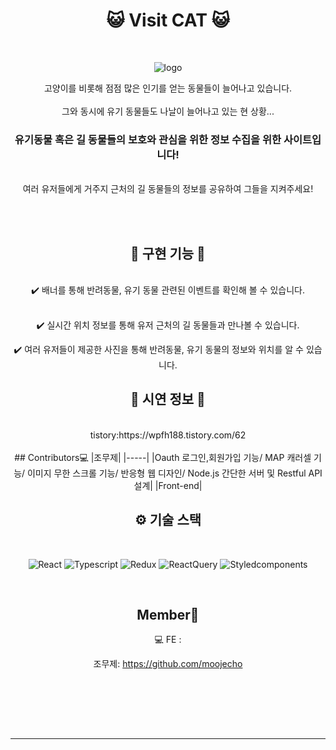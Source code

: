 <div align="center">
<h1> 😺 Visit CAT 😺 </h1>
<br>

![logo](https://user-images.githubusercontent.com/107379879/228461155-90bfec7d-d14f-4da6-bff0-d5fa30b6d49c.png)

고양이를 비롯해 점점 많은 인기를 얻는 동물들이 늘어나고 있습니다.
<br>
<br>
그와 동시에 유기 동물들도 나날이 늘어나고 있는 현 상황...

<h3> 유기동물 혹은 길 동물들의 보호와 관심을 위한 정보 수집을 위한 사이트입니다! </h3>

<br>
여러 유저들에게 거주지 근처의 길 동물들의 정보를 공유하여 그들을 지켜주세요!

<br><br>
<h2> 🔨 구현 기능 🔨</h2>

<br>
✔️ 배너를 통해 반려동물, 유기 동물 관련된 이벤트를 확인해 볼 수 있습니다. <br><br>

✔️ 실시간 위치 정보를 통해 유저 근처의 길 동물들과 만나볼 수 있습니다. <br>

✔️ 여러 유저들이 제공한 사진을 통해 반려동물, 유기 동물의 정보와 위치를 알 수 있습니다. <br>
 
 <h2> 📙 시연 정보 📙</h2>
 <br>
 tistory:https://wpfh188.tistory.com/62
<br><br>
## Contributors💻
|조무제|
|-----|
|Oauth 로그인,회원가입 기능/ MAP 캐러셀 기능/ 이미지 무한 스크롤 기능/ 반응형 웹 디자인/ Node.js 간단한 서버 및 Restful API 설계|
|Front-end|

<br>
<h2>⚙️ 기술 스택 </h2>
<br>

![React](https://img.shields.io/badge/react-444444?style=for-the-badge&logo=react)
![Typescript](https://img.shields.io/badge/typescript-3178C6?style=for-the-badge&logo=typescript&logoColor=white)
![Redux](https://img.shields.io/badge/redux-764ABC?style=for-the-badge&logo=redux&logoColor=white)
![ReactQuery](https://img.shields.io/badge/reactQuery-FF4154?style=for-the-badge&logo=reactQuery&logoColor=white)
![Styledcomponents](https://img.shields.io/badge/styledcomponents-DB7093?style=for-the-badge&logo=styledcomponents&logoColor=white)

<br>

## Member🌱

💻 FE : <br>

 조무제: https://github.com/moojecho <br>

<br><br>


<br><br>

---
</div>
